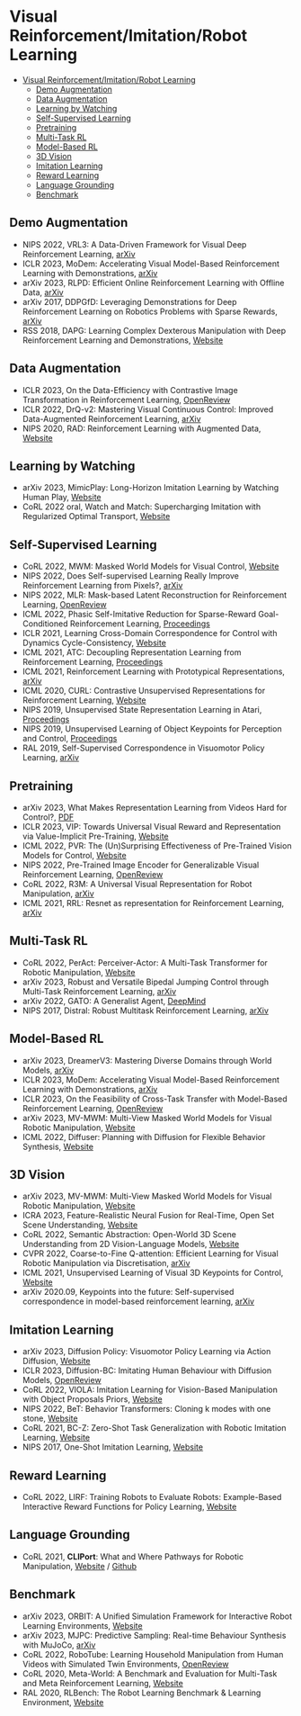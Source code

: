# Visual Reinforcement/Imitation/Robot Learning

- [Visual Reinforcement/Imitation/Robot Learning](#visual-reinforcementimitationrobot-learning)
  - [Demo Augmentation](#demo-augmentation)
  - [Data Augmentation](#data-augmentation)
  - [Learning by Watching](#learning-by-watching)
  - [Self-Supervised Learning](#self-supervised-learning)
  - [Pretraining](#pretraining)
  - [Multi-Task RL](#multi-task-rl)
  - [Model-Based RL](#model-based-rl)
  - [3D Vision](#3d-vision)
  - [Imitation Learning](#imitation-learning)
  - [Reward Learning](#reward-learning)
  - [Language Grounding](#language-grounding)
  - [Benchmark](#benchmark)

## Demo Augmentation
- NIPS 2022, VRL3: A Data-Driven Framework for Visual Deep Reinforcement Learning, [arXiv](https://arxiv.org/abs/2202.10324)
- ICLR 2023, MoDem: Accelerating Visual Model-Based Reinforcement Learning with Demonstrations, [arXiv](https://arxiv.org/abs/2212.05698)
- arXiv 2023, RLPD: Efficient Online Reinforcement Learning with Offline Data, [arXiv](https://arxiv.org/abs/2302.02948)
- arXiv 2017, DDPGfD: Leveraging Demonstrations for Deep Reinforcement Learning on Robotics Problems with Sparse Rewards, [arXiv](https://arxiv.org/abs/1707.08817)
- RSS 2018, DAPG: Learning Complex Dexterous Manipulation with Deep Reinforcement Learning and Demonstrations, [Website](https://sites.google.com/view/deeprl-dexterous-manipulation)


## Data Augmentation
- ICLR 2023, On the Data-Efficiency with Contrastive Image Transformation in Reinforcement Learning, [OpenReview](https://openreview.net/forum?id=-nm-rHXi5ga)
- ICLR 2022, DrQ-v2: Mastering Visual Continuous Control: Improved Data-Augmented Reinforcement Learning, [arXiv](https://arxiv.org/abs/2107.09645)
- NIPS 2020, RAD: Reinforcement Learning with Augmented Data, [Website](https://mishalaskin.github.io/rad/)



## Learning by Watching
- arXiv 2023, MimicPlay: Long-Horizon Imitation Learning by Watching Human Play, [Website](https://mimic-play.github.io/)
- CoRL 2022 oral, Watch and Match: Supercharging Imitation with Regularized Optimal Transport, [Website](https://rot-robot.github.io/)




## Self-Supervised Learning
- CoRL 2022, MWM: Masked World Models for Visual Control, [Website](https://sites.google.com/view/mwm-rl)
- NIPS 2022, Does Self-supervised Learning Really Improve Reinforcement Learning from Pixels?, [arXiv](https://arxiv.org/abs/2206.05266)
- NIPS 2022, MLR: Mask-based Latent Reconstruction for Reinforcement Learning, [OpenReview](https://openreview.net/forum?id=-zlJOVc580)
- ICML 2022, Phasic Self-Imitative Reduction for Sparse-Reward Goal-Conditioned Reinforcement Learning, [Proceedings](https://proceedings.mlr.press/v162/li22g.html)
- ICLR 2021, Learning Cross-Domain Correspondence for Control with Dynamics Cycle-Consistency, [Website](https://sjtuzq.github.io/cycle_dynamics.html)
- ICML 2021, ATC: Decoupling Representation Learning from Reinforcement Learning, [Proceedings](http://proceedings.mlr.press/v139/stooke21a.html)
- ICML 2021, Reinforcement Learning with Prototypical Representations, [arXiv](https://arxiv.org/abs/2102.11271)
- ICML 2020, CURL: Contrastive Unsupervised Representations for Reinforcement Learning, [Website](https://mishalaskin.github.io/curl/)
- NIPS 2019, Unsupervised State Representation Learning in Atari, [Proceedings](https://proceedings.neurips.cc/paper/2019/hash/6fb52e71b837628ac16539c1ff911667-Abstract.html)
- NIPS 2019, Unsupervised Learning of Object Keypoints for Perception and Control, [Proceedings](https://proceedings.neurips.cc/paper/2019/hash/dae3312c4c6c7000a37ecfb7b0aeb0e4-Abstract.html)
- RAL 2019, Self-Supervised Correspondence in Visuomotor Policy Learning, [arXiv](https://arxiv.org/abs/1909.06933)


## Pretraining
- arXiv 2023, What Makes Representation Learning from Videos Hard for Control?, [PDF](https://tonyzhaozh.github.io/data/Video_Pretraining_Distribution_Shift.pdf)
- ICLR 2023, VIP: Towards Universal Visual Reward and Representation via Value-Implicit Pre-Training, [Website](https://sites.google.com/view/vip-rl)
- ICML 2022, PVR: The (Un)Surprising Effectiveness of Pre-Trained Vision Models for Control, [Website](https://sites.google.com/view/pvr-control)
- NIPS 2022, Pre-Trained Image Encoder for Generalizable Visual Reinforcement Learning, [OpenReview](https://openreview.net/forum?id=E-0zNz5J5BM)
- CoRL 2022, R3M: A Universal Visual Representation for Robot Manipulation, [arXiv](https://arxiv.org/abs/2203.12601)
- ICML 2021, RRL: Resnet as representation for Reinforcement Learning, [arXiv](https://arxiv.org/abs/2107.03380)

## Multi-Task RL
- CoRL 2022, PerAct: Perceiver-Actor: A Multi-Task Transformer for Robotic Manipulation, [Website](https://peract.github.io/)
- arXiv 2023, Robust and Versatile Bipedal Jumping Control through Multi-Task Reinforcement Learning, [arXiv](https://arxiv.org/abs/2302.09450)
- arXiv 2022, GATO: A Generalist Agent, [DeepMind](https://www.deepmind.com/publications/a-generalist-agent)
- NIPS 2017, Distral: Robust Multitask Reinforcement Learning, [arXiv](https://arxiv.org/abs/1707.04175)


## Model-Based RL
- arXiv 2023, DreamerV3: Mastering Diverse Domains through World Models, [arXiv](https://arxiv.org/abs/2301.04104)
- ICLR 2023, MoDem: Accelerating Visual Model-Based Reinforcement Learning with Demonstrations, [arXiv](https://arxiv.org/abs/2212.05698)
- ICLR 2023, On the Feasibility of Cross-Task Transfer with Model-Based Reinforcement Learning, [OpenReview](https://openreview.net/forum?id=KB1sc5pNKFv)
- arXiv 2023, MV-MWM: Multi-View Masked World Models for Visual Robotic Manipulation, [Website](https://sites.google.com/view/mv-mwm)
- ICML 2022, Diffuser: Planning with Diffusion for Flexible Behavior Synthesis, [Website](https://diffusion-planning.github.io/)

## 3D Vision
- arXiv 2023, MV-MWM: Multi-View Masked World Models for Visual Robotic Manipulation, [Website](https://sites.google.com/view/mv-mwm)
- ICRA 2023, Feature-Realistic Neural Fusion for Real-Time, Open Set Scene Understanding, [Website](https://makezur.github.io/FeatureRealisticFusion/)
- CoRL 2022, Semantic Abstraction: Open-World 3D Scene Understanding from 2D Vision-Language Models, [Website](https://semantic-abstraction.cs.columbia.edu/)
- CVPR 2022, Coarse-to-Fine Q-attention: Efficient Learning for Visual Robotic Manipulation via Discretisation, [arXiv](https://arxiv.org/abs/2106.12534)
- ICML 2021, Unsupervised Learning of Visual 3D Keypoints for Control, [Website](https://proceedings.mlr.press/v139/chen21b.html)
- arXiv 2020.09, Keypoints into the future: Self-supervised correspondence in model-based reinforcement learning, [arXiv](https://arxiv.org/abs/2009.05085)


## Imitation Learning
- arXiv 2023, Diffusion Policy: Visuomotor Policy Learning via Action Diffusion, [Website](https://diffusion-policy.cs.columbia.edu/)
- ICLR 2023, Diffusion-BC: Imitating Human Behaviour with Diffusion Models, [OpenReview](https://openreview.net/forum?id=Pv1GPQzRrC8)
- CoRL 2022, VIOLA: Imitation Learning for Vision-Based Manipulation with Object Proposals Priors, [Website](https://ut-austin-rpl.github.io/VIOLA/)
- NIPS 2022, BeT: Behavior Transformers: Cloning k modes with one stone, [Website](https://mahis.life/bet/)
- CoRL 2021, BC-Z: Zero-Shot Task Generalization with Robotic Imitation Learning, [Website](https://sites.google.com/view/bc-z/home)
- NIPS 2017, One-Shot Imitation Learning, [Website](https://sites.google.com/view/nips2017-one-shot-imitation/home)


## Reward Learning
- CoRL 2022, LIRF: Training Robots to Evaluate Robots: Example-Based Interactive Reward Functions for Policy Learning, [Website](https://sites.google.com/view/lirf-corl-2022/)


## Language Grounding
- CoRL 2021, **CLIPort**: What and Where Pathways for Robotic Manipulation, [Website](https://cliport.github.io/) / [Github](https://github.com/cliport/cliport)

## Benchmark
- arXiv 2023, ORBIT: A Unified Simulation Framework for Interactive Robot Learning Environments, [Website](https://isaac-orbit.github.io/)
- arXiv 2023, MJPC: Predictive Sampling: Real-time Behaviour Synthesis with MuJoCo, [arXiv](https://arxiv.org/abs/2212.00541)
- CoRL 2022, RoboTube: Learning Household Manipulation from Human Videos with Simulated Twin Environments, [OpenReview](https://openreview.net/forum?id=VD0nXUG5Qk)
- CoRL 2020, Meta-World: A Benchmark and Evaluation for Multi-Task and Meta Reinforcement Learning, [Website](https://meta-world.github.io/)
- RAL 2020, RLBench: The Robot Learning Benchmark & Learning Environment, [Website](https://sites.google.com/view/rlbench)
